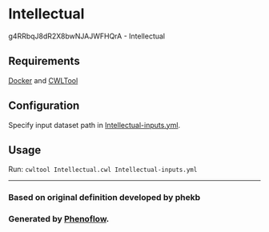 # Intellectual

g4RRbqJ8dR2X8bwNJAJWFHQrA - Intellectual

## Requirements

[Docker](https://docs.docker.com/install/) and [CWLTool](https://github.com/common-workflow-language/cwltool#install)

## Configuration

Specify input dataset path in [Intellectual-inputs.yml](Intellectual-inputs.yml).

## Usage

Run: `cwltool Intellectual.cwl Intellectual-inputs.yml`

***

### Based on original definition developed by phekb
### Generated by [Phenoflow](https://kclhi.org/phenoflow).
